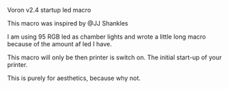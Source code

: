 Voron v2.4 startup led macro

This macro was inspired by @JJ Shankles

I am using 95 RGB led as chamber lights and wrote a little long macro because of the amount af led I have.

This macro will only be then printer is switch on. The initial start-up of your printer.

This is purely for aesthetics, because why not.
